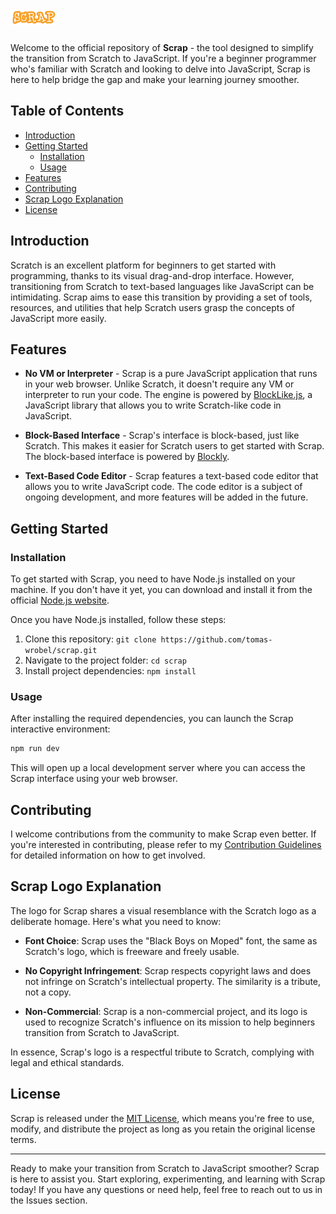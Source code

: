 # <img src="src/images/scrap.png" alt="Scrap" style="height: 1em;">

Welcome to the official repository of **Scrap** - the tool designed to simplify the transition from Scratch to JavaScript. If you're a beginner programmer who's familiar with Scratch and looking to delve into JavaScript, Scrap is here to help bridge the gap and make your learning journey smoother.

## Table of Contents

- [Introduction](#introduction)
- [Getting Started](#getting-started)
  - [Installation](#installation)
  - [Usage](#usage)
- [Features](#features)
- [Contributing](#contributing)
- [Scrap Logo Explanation](#scrap-logo-explanation)
- [License](#license)

## Introduction

Scratch is an excellent platform for beginners to get started with programming, thanks to its visual drag-and-drop interface. However, transitioning from Scratch to text-based languages like JavaScript can be intimidating. Scrap aims to ease this transition by providing a set of tools, resources, and utilities that help Scratch users grasp the concepts of JavaScript more easily.

## Features

- **No VM or Interpreter** - Scrap is a pure JavaScript application that runs in your web browser. Unlike Scratch, it doesn't require any VM or interpreter to run your code. The engine is powered by [BlockLike.js](https://blocklike.org), a JavaScript library that allows you to write Scratch-like code in JavaScript.

- **Block-Based Interface** - Scrap's interface is block-based, just like Scratch. This makes it easier for Scratch users to get started with Scrap. The block-based interface is powered by [Blockly](https://developers.google.com/blockly).

- **Text-Based Code Editor** - Scrap features a text-based code editor that allows you to write JavaScript code. The code editor is a subject of ongoing development, and more features will be added in the future.

## Getting Started

### Installation

To get started with Scrap, you need to have Node.js installed on your machine. If you don't have it yet, you can download and install it from the official [Node.js website](https://nodejs.org/).

Once you have Node.js installed, follow these steps:

1. Clone this repository: `git clone https://github.com/tomas-wrobel/scrap.git`
2. Navigate to the project folder: `cd scrap`
3. Install project dependencies: `npm install`

### Usage

After installing the required dependencies, you can launch the Scrap interactive environment:

```bash
npm run dev
```

This will open up a local development server where you can access the Scrap interface using your web browser.

## Contributing

I welcome contributions from the community to make Scrap even better. If you're interested in contributing, please refer to my [Contribution Guidelines](CONTRIBUTING.md) for detailed information on how to get involved.

## Scrap Logo Explanation

The logo for Scrap shares a visual resemblance with the Scratch logo as a deliberate homage. Here's what you need to know:

- **Font Choice**: Scrap uses the "Black Boys on Moped" font, the same as Scratch's logo, which is freeware and freely usable.

- **No Copyright Infringement**: Scrap respects copyright laws and does not infringe on Scratch's intellectual property. The similarity is a tribute, not a copy.

- **Non-Commercial**: Scrap is a non-commercial project, and its logo is used to recognize Scratch's influence on its mission to help beginners transition from Scratch to JavaScript.

In essence, Scrap's logo is a respectful tribute to Scratch, complying with legal and ethical standards.

## License

Scrap is released under the [MIT License](LICENSE), which means you're free to use, modify, and distribute the project as long as you retain the original license terms.

---

Ready to make your transition from Scratch to JavaScript smoother? Scrap is here to assist you. Start exploring, experimenting, and learning with Scrap today! If you have any questions or need help, feel free to reach out to us in the Issues section.
